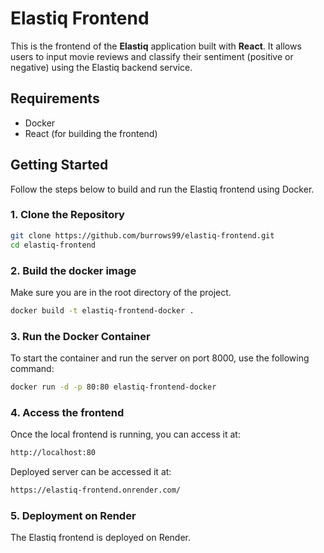 # Elastiq Frontend

This is the frontend of the **Elastiq** application built with **React**. It allows users to input movie reviews and classify their sentiment (positive or negative) using the Elastiq backend service.

## Requirements

- Docker
- React (for building the frontend)

## Getting Started

Follow the steps below to build and run the Elastiq frontend using Docker.

### 1. Clone the Repository

```bash
git clone https://github.com/burrows99/elastiq-frontend.git
cd elastiq-frontend
```

### 2. Build the docker image
Make sure you are in the root directory of the project.

```bash
docker build -t elastiq-frontend-docker .
```

### 3. Run the Docker Container
To start the container and run the server on port 8000, use the following command:

```bash
docker run -d -p 80:80 elastiq-frontend-docker
```

### 4. Access the frontend
Once the local frontend is running, you can access it at:

```bash
http://localhost:80
```
Deployed server can be accessed it at:

```bash
https://elastiq-frontend.onrender.com/
```

### 5. Deployment on Render
The Elastiq frontend is deployed on Render.
```

